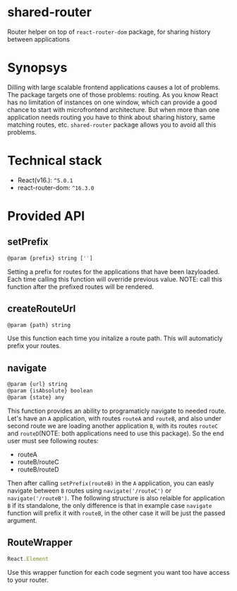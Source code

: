 # shared-router
Router helper on top of `react-router-dom` package, for sharing history between applications

# Synopsys

Dilling with large scalable frontend applications causes a lot of problems. The package targets one of those problems: routing. As you know React has no limitation of instances on one window, which can provide a good chance to start with microfrontend architecture. But when more than one application needs routing you have to think about sharing history, same matching routes, etc. `shared-router` package allows you to avoid all this problems.

# Technical stack

  - React(v16.): `^5.0.1`
  - react-router-dom: `^16.3.0`

# Provided API

## setPrefix

```js
@param {prefix} string ['']
```

Setting a prefix for routes for the applications that have been lazyloaded. Each time calling this function will override previous value. NOTE: call this function after the prefixed routes will be rendered.

## createRouteUrl

```js
@param {path} string
```

Use this function each time you initalize a route path. This will automaticly prefix your routes.

## navigate

```js
@param {url} string
@param {isAbsolute} boolean
@param {state} any
```

This function provides an ability to programaticly navigate to needed route. Let's have an `A` application, with routes `routeA` and `routeB`, and also under second route we are loading another application `B`, with its routes `routeC` and `routeD`(NOTE: both applications need to use this package). So the end user must see following routes:

  - routeA
  - routeB/routeC
  - routeB/routeD

Then after calling `setPrefix(routeB)` in the `A` application, you can easly navigate between `B` routes using `navigate('/routeC')` or `navigate('/routeB')`. The following structure is also relaible for application `B` if its standalone, the only difference is that in example case `navigate` function will prefix it with `routeB`, in the other case it will be just the passed argument.

## RouteWrapper

```js
React.Element
```

Use this wrapper function for each code segment you want too have access to your router.
